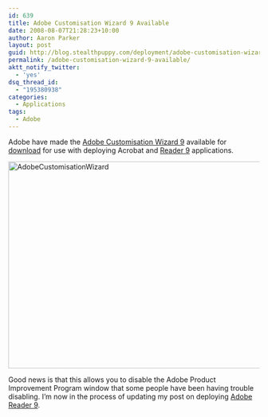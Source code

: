 ```yaml
---
id: 639
title: Adobe Customisation Wizard 9 Available
date: 2008-08-07T21:28:23+10:00
author: Aaron Parker
layout: post
guid: http://blog.stealthpuppy.com/deployment/adobe-customisation-wizard-9-available
permalink: /adobe-customisation-wizard-9-available/
aktt_notify_twitter:
  - 'yes'
dsq_thread_id:
  - "195380938"
categories:
  - Applications
tags:
  - Adobe
---
```

Adobe have made the [Adobe Customisation Wizard 9](http://www.adobe.com/support/downloads/detail.jsp?ftpID=3993) available for [download](http://ardownload.adobe.com/pub/adobe/acrobat/win/9.x/9.0/misc/CustWiz90_en_US.exe) for use with deploying Acrobat and [Reader 9](http://stealthpuppy.com/deployment/deploying-adobe-reader-9-for-windows) applications.

<img style="border-right: 0px; border-top: 0px; border-left: 0px; border-bottom: 0px" height="416" alt="AdobeCustomisationWizard" src="http://stealthpuppy.com/wp-content/uploads/2008/08/adobecustomisationwizard.png" width="595" border="0" /> 

Good news is that this allows you to disable the Adobe Product Improvement Program window that some people have been having trouble disabling. I&#8217;m now in the process of updating my post on deploying [Adobe Reader 9](http://stealthpuppy.com/deployment/deploying-adobe-reader-9-for-windows).